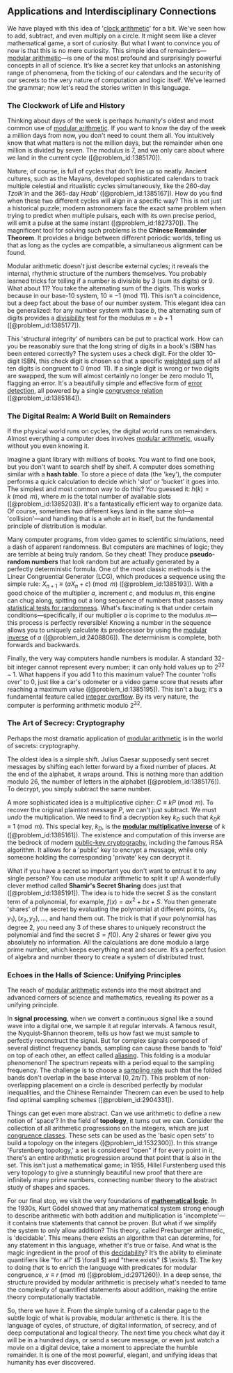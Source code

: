 ## Applications and Interdisciplinary Connections

We have played with this idea of '[clock arithmetic](@article_id:139867)' for a bit. We've seen how to add, subtract, and even multiply on a circle. It might seem like a clever mathematical game, a sort of curiosity. But what I want to convince you of now is that this is no mere curiosity. This simple idea of remainders—[modular arithmetic](@article_id:143206)—is one of the most profound and surprisingly powerful concepts in all of science. It’s like a secret key that unlocks an astonishing range of phenomena, from the ticking of our calendars and the security of our secrets to the very nature of computation and logic itself. We've learned the grammar; now let's read the stories written in this language.

### The Clockwork of Life and History

Thinking about days of the week is perhaps humanity's oldest and most common use of [modular arithmetic](@article_id:143206). If you want to know the day of the week a million days from now, you don't need to count them all. You intuitively know that what matters is not the million days, but the remainder when one million is divided by seven. The modulus is 7, and we only care about where we land in the current cycle ([@problem_id:1385170]).

Nature, of course, is full of cycles that don't line up so neatly. Ancient cultures, such as the Mayans, developed sophisticated calendars to track multiple celestial and ritualistic cycles simultaneously, like the 260-day *Tzolk'in* and the 365-day *Haab'* ([@problem_id:1385167]). How do you find when these two different cycles will align in a specific way? This is not just a historical puzzle; modern astronomers face the exact same problem when trying to predict when multiple pulsars, each with its own precise period, will emit a pulse at the same instant ([@problem_id:1827370]). The magnificent tool for solving such problems is the **Chinese Remainder Theorem**. It provides a bridge between different periodic worlds, telling us that as long as the cycles are compatible, a simultaneous alignment can be found.

Modular arithmetic doesn't just describe external cycles; it reveals the internal, rhythmic structure of the numbers themselves. You probably learned tricks for telling if a number is divisible by 3 (sum its digits) or 9. What about 11? You take the alternating sum of the digits. This works because in our base-10 system, $10 \equiv -1 \pmod{11}$. This isn't a coincidence, but a deep fact about the base of our number system. This elegant idea can be generalized: for any number system with base $b$, the alternating sum of digits provides a [divisibility](@article_id:190408) test for the modulus $m=b+1$ ([@problem_id:1385177]).

This 'structural integrity' of numbers can be put to practical work. How can you be reasonably sure that the long string of digits in a book's ISBN has been entered correctly? The system uses a check digit. For the older 10-digit ISBN, this check digit is chosen so that a specific [weighted sum](@article_id:159475) of all ten digits is congruent to $0 \pmod{11}$. If a single digit is wrong or two digits are swapped, the sum will almost certainly no longer be zero modulo 11, flagging an error. It's a beautifully simple and effective form of [error detection](@article_id:274575), all powered by a single [congruence relation](@article_id:271508) ([@problem_id:1385184]).

### The Digital Realm: A World Built on Remainders

If the physical world runs on cycles, the digital world runs on remainders. Almost everything a computer does involves [modular arithmetic](@article_id:143206), usually without you even knowing it.

Imagine a giant library with millions of books. You want to find one book, but you don't want to search shelf by shelf. A computer does something similar with a **hash table**. To store a piece of data (the 'key'), the computer performs a quick calculation to decide which 'slot' or 'bucket' it goes into. The simplest and most common way to do this? You guessed it: $h(k) = k \pmod{m}$, where $m$ is the total number of available slots ([@problem_id:1385203]). It's a fantastically efficient way to organize data. Of course, sometimes two different keys land in the same slot—a 'collision'—and handling that is a whole art in itself, but the fundamental principle of distribution is modular.

Many computer programs, from video games to scientific simulations, need a dash of apparent randomness. But computers are machines of logic; they are terrible at being truly random. So they cheat! They produce **pseudo-random numbers** that look random but are actually generated by a perfectly deterministic formula. One of the most classic methods is the Linear Congruential Generator (LCG), which produces a sequence using the simple rule: $X_{n+1} \equiv (aX_n + c) \pmod m$ ([@problem_id:1385193]). With a good choice of the multiplier $a$, increment $c$, and modulus $m$, this engine can chug along, spitting out a long sequence of numbers that passes many [statistical tests for randomness](@article_id:142517). What's fascinating is that under certain conditions—specifically, if our multiplier $a$ is coprime to the modulus $m$—this process is perfectly reversible! Knowing a number in the sequence allows you to uniquely calculate its predecessor by using the [modular inverse](@article_id:149292) of $a$ ([@problem_id:2408806]). The determinism is complete, both forwards and backwards.

Finally, the very way computers handle numbers is modular. A standard 32-bit integer cannot represent every number; it can only hold values up to $2^{32}-1$. What happens if you add 1 to this maximum value? The counter 'rolls over' to 0, just like a car's odometer or a video game score that resets after reaching a maximum value ([@problem_id:1385195]). This isn't a bug; it's a fundamental feature called [integer overflow](@article_id:633918). By its very nature, the computer is performing arithmetic modulo $2^{32}$.

### The Art of Secrecy: Cryptography

Perhaps the most dramatic application of [modular arithmetic](@article_id:143206) is in the world of secrets: cryptography.

The oldest idea is a simple shift. Julius Caesar supposedly sent secret messages by shifting each letter forward by a fixed number of places. At the end of the alphabet, it wraps around. This is nothing more than addition modulo 26, the number of letters in the alphabet ([@problem_id:1385176]). To decrypt, you simply subtract the same number.

A more sophisticated idea is a multiplicative cipher: $C \equiv kP \pmod{m}$. To recover the original plaintext message $P$, we can't just subtract. We must *undo* the multiplication. We need to find a decryption key $k_D$ such that $k_D k \equiv 1 \pmod{m}$. This special key, $k_D$, is the **[modular multiplicative inverse](@article_id:156079)** of $k$ ([@problem_id:1385161]). The existence and computation of this inverse are the bedrock of modern [public-key cryptography](@article_id:150243), including the famous RSA algorithm. It allows for a 'public' key to encrypt a message, while only someone holding the corresponding 'private' key can decrypt it.

What if you have a secret so important you don't want to entrust it to any single person? You can use modular arithmetic to split it up! A wonderfully clever method called **Shamir's Secret Sharing** does just that ([@problem_id:1385191]). The idea is to hide the secret $S$ as the constant term of a polynomial, for example, $f(x) = ax^2 + bx + S$. You then generate 'shares' of the secret by evaluating the polynomial at different points, $(x_1, y_1), (x_2, y_2), \dots$, and hand them out. The trick is that if your polynomial has degree 2, you need any 3 of these shares to uniquely reconstruct the polynomial and find the secret $S = f(0)$. Any 2 shares or fewer give you absolutely no information. All the calculations are done modulo a large prime number, which keeps everything neat and secure. It’s a perfect fusion of algebra and number theory to create a system of distributed trust.

### Echoes in the Halls of Science: Unifying Principles

The reach of [modular arithmetic](@article_id:143206) extends into the most abstract and advanced corners of science and mathematics, revealing its power as a unifying principle.

In **signal processing**, when we convert a continuous signal like a sound wave into a digital one, we sample it at regular intervals. A famous result, the Nyquist-Shannon theorem, tells us how fast we must sample to perfectly reconstruct the signal. But for complex signals composed of several distinct frequency bands, sampling can cause these bands to 'fold' on top of each other, an effect called [aliasing](@article_id:145828). This folding is a modular phenomenon! The spectrum repeats with a period equal to the sampling frequency. The challenge is to choose a [sampling rate](@article_id:264390) such that the folded bands don't overlap in the base interval $[0, 2\pi/T)$. This problem of non-overlapping placement on a circle is described perfectly by modular inequalities, and the Chinese Remainder Theorem can even be used to help find optimal sampling schemes ([@problem_id:2904331]).

Things can get even more abstract. Can we use arithmetic to define a new notion of 'space'? In the field of **topology**, it turns out we can. Consider the collection of all arithmetic progressions on the integers, which are just [congruence classes](@article_id:635484). These sets can be used as the 'basic open sets' to build a topology on the integers ([@problem_id:1532300]). In this strange 'Furstenberg topology,' a set is considered "open" if for every point in it, there's an entire arithmetic progression around that point that is also in the set. This isn’t just a mathematical game; in 1955, Hillel Furstenberg used this very topology to give a stunningly beautiful new proof that there are infinitely many prime numbers, connecting number theory to the abstract study of shapes and spaces.

For our final stop, we visit the very foundations of **[mathematical logic](@article_id:140252)**. In the 1930s, Kurt Gödel showed that any mathematical system strong enough to describe arithmetic with both addition and multiplication is 'incomplete'—it contains true statements that cannot be proven. But what if we simplify the system to only allow addition? This theory, called Presburger arithmetic, is 'decidable'. This means there exists an algorithm that can determine, for any statement in this language, whether it's true or false. And what is the magic ingredient in the proof of this [decidability](@article_id:151509)? It’s the ability to eliminate quantifiers like "for all" ($ \forall $) and "there exists" ($ \exists $). The key to doing *that* is to enrich the language with predicates for modular congruence, $x \equiv r \pmod{m}$ ([@problem_id:2971260]). In a deep sense, the structure provided by modular arithmetic is precisely what's needed to tame the complexity of quantified statements about addition, making the entire theory computationally tractable.

So, there we have it. From the simple turning of a calendar page to the subtle logic of what is provable, modular arithmetic is there. It is the language of cycles, of structure, of digital information, of secrecy, and of deep computational and logical theory. The next time you check what day it will be in a hundred days, or send a secure message, or even just watch a movie on a digital device, take a moment to appreciate the humble remainder. It is one of the most powerful, elegant, and unifying ideas that humanity has ever discovered.